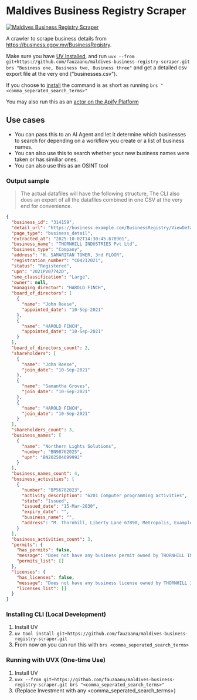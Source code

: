 # Maldives Business Registry Scraper

[![Maldives Business Registry Scraper](https://apify.com/actor-badge?actor=fauzaanu/maldives-business-registry-scraper)](https://apify.com/fauzaanu/maldives-business-registry-scraper)

A crawler to scrape business details from https://business.egov.mv/BusinessRegistry. 

Make sure you have [UV Installed](https://docs.astral.sh/uv/getting-started/installation/), and run `uvx --from git+https://github.com/fauzaanu/maldives-business-registry-scraper.git brs "Business one, Business two, Business three"` and get a detailed csv export file at the very end ("businesses.csv"). 

If you choose to [install](#Installing-CLI) the command is as short as running `brs "<comma_seperated_search_terms>"`

You may also run this as an [actor on the Apify Platform](https://apify.com/fauzaanu/maldives-business-registry-scraper)

## Use cases

- You can pass this to an AI Agent and let it determine which businesses to search for depending on a workflow you create or a list of business names. 
- You can also use this to search whether your new business names were taken or has similiar ones.
- You can also use this as an OSINT tool


### Output sample

> The actual datafiles will have the following structure, The CLI also does an export of all the datafiles combined in one CSV at the very end for convenience.

```json
{
  "business_id": "314159",
  "detail_url": "https://business.example.com/BusinessRegistry/ViewDetails/314159?key=271828",
  "page_type": "business_detail",
  "extracted_at": "2025-10-02T14:30:45.678901",
  "business_name": "THORNHILL INDUSTRIES Pvt Ltd",
  "business_type": "Company",
  "address": "H. SAMARITAN TOWER, 3rd FLOOR",
  "registration_number": "C04212021",
  "status": "Registered",
  "upn": "2021PV07742D",
  "sme_classification": "Large",
  "owner": null,
  "managing_director": "HAROLD FINCH",
  "board_of_directors": [
    {
      "name": "John Reese",
      "appointed_date": "10-Sep-2021"
    },
    {
      "name": "HAROLD FINCH",
      "appointed_date": "10-Sep-2021"
    }
  ],
  "board_of_directors_count": 2,
  "shareholders": [
    {
      "name": "John Reese",
      "join_date": "10-Sep-2021"
    },
    {
      "name": "Samantha Groves",
      "join_date": "10-Sep-2021"
    },
    {
      "name": "HAROLD FINCH",
      "join_date": "10-Sep-2021"
    }
  ],
  "shareholders_count": 3,
  "business_names": [
    {
      "name": "Northern Lights Solutions",
      "number": "BN98762025",
      "upn": "BN20250409999J"
    }
  ],
  "business_names_count": 4,
  "business_activities": [
    {
      "number": "BP56782023",
      "activity_description": "6201 Computer programming activities",
      "state": "Issued",
      "issued_date": "15-Mar-2030",
      "expiry_date": "",
      "business_name": "",
      "address": "M. Thornhill, Liberty Lane 67890, Metropolis, Example Nation"
    }
  ],
  "business_activities_count": 3,
  "permits": {
    "has_permits": false,
    "message": "Does not have any business permit owned by THORNHILL INDUSTRIES Pvt Ltd",
    "permits_list": []
  },
  "licenses": {
    "has_licenses": false,
    "message": "Does not have any business license owned by THORNHILL INDUSTRIES Pvt Ltd",
    "licenses_list": []
  }
}
```

### Installing CLI (Local Development)

1. Install UV
2. `uv tool install git+https://github.com/fauzaanu/maldives-business-registry-scraper.git`
3. From now on you can run this with `brs <comma_seperated_search_terms>`

### Running with UVX (One-time Use)

1. Install UV
2. `uvx --from git+https://github.com/fauzaanu/maldives-business-registry-scraper.git brs "<comma_seperated_search_terms>"`
3. (Replace Investment with any <comma_seperated_search_terms>)
